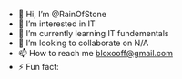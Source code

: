 - 👋 Hi, I’m @RainOfStone
- 👀 I’m interested in IT
- 🌱 I’m currently learning IT fundementals
- 💞️ I’m looking to collaborate on N/A
- 📫 How to reach me bloxooff@gmail.com
- ⚡ Fun fact: 

<!---
RainOfStone/RainOfStone is a ✨ special ✨ repository because its `README.md` (this file) appears on your GitHub profile.
You can click the Preview link to take a look at your changes.
--->
